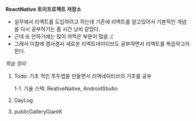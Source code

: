 **ReactNative 토이프로젝트 저장소**
- 실무에서 리액트를 도입하려고 하는데 기존에 리액트를 알고있어서 기본적인 개념을 다시 공부하기는 좀 시간 낭비 같았다.
- 근데 또 안하기에는 많이 까먹은 부분이 많음 ;(
- 그래서 이참에 겸사겸사 새로운 리액트네이티브도 공부하면서 리액트를 복습하고자 한다.

*학습 정리*
1. Todo: 기초 적인 투두앱을 만들면서 리액네이티브의 기초를 공부

   1-1. 기술 스택: ReativeNative, AndroidStudio
3. DayLog 
4. publicGalleryGiantK
